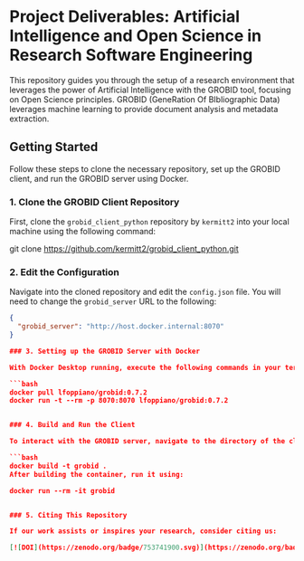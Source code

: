 # Project Deliverables: Artificial Intelligence and Open Science in Research Software Engineering

This repository guides you through the setup of a research environment that leverages the power of Artificial Intelligence with the GROBID tool, focusing on Open Science principles. GROBID (GeneRation Of BIbliographic Data) leverages machine learning to provide document analysis and metadata extraction.

## Getting Started

Follow these steps to clone the necessary repository, set up the GROBID client, and run the GROBID server using Docker.

### 1. Clone the GROBID Client Repository

First, clone the `grobid_client_python` repository by `kermitt2` into your local machine using the following command:

git clone https://github.com/kermitt2/grobid_client_python.git


### 2. Edit the Configuration

Navigate into the cloned repository and edit the `config.json` file. You will need to change the `grobid_server` URL to the following:

```json
{
  "grobid_server": "http://host.docker.internal:8070"
}

### 3. Setting up the GROBID Server with Docker

With Docker Desktop running, execute the following commands in your terminal to pull the GROBID Docker image and run the server:

```bash
docker pull lfoppiano/grobid:0.7.2
docker run -t --rm -p 8070:8070 lfoppiano/grobid:0.7.2


### 4. Build and Run the Client

To interact with the GROBID server, navigate to the directory of the cloned `grobid_client_python` repository. Build the Docker container for the GROBID client with the following command:

```bash
docker build -t grobid .
After building the container, run it using:

docker run --rm -it grobid


### 5. Citing This Repository

If our work assists or inspires your research, consider citing us:

[![DOI](https://zenodo.org/badge/753741900.svg)](https://zenodo.org/badge/latestdoi/753741900)
             
              


